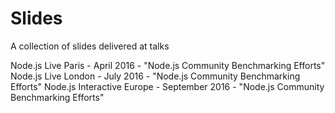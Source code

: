 # Slides
A collection of slides delivered at talks

Node.js Live Paris - April 2016 - "Node.js Community Benchmarking Efforts"
Node.js Live London - July 2016 - "Node.js Community Benchmarking Efforts"
Node.js Interactive Europe - September 2016 - "Node.js Community Benchmarking Efforts"

